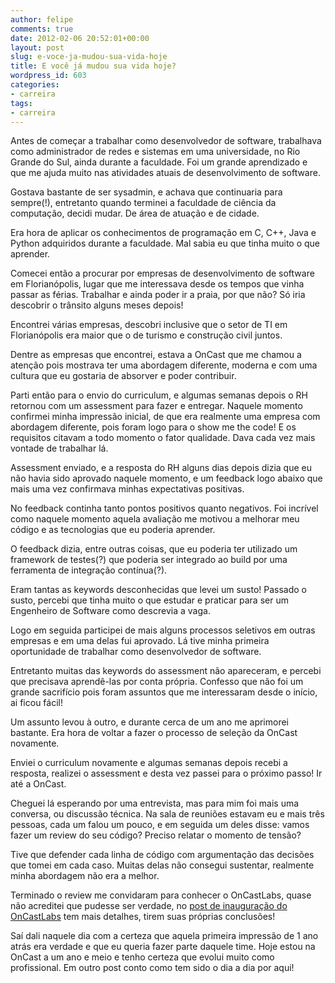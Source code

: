 ```yaml
---
author: felipe
comments: true
date: 2012-02-06 20:52:01+00:00
layout: post
slug: e-voce-ja-mudou-sua-vida-hoje
title: E você já mudou sua vida hoje?
wordpress_id: 603
categories:
- carreira
tags:
- carreira
---
```


Antes de começar a trabalhar como desenvolvedor de software, trabalhava como administrador de redes e sistemas em uma universidade, no Rio Grande do Sul, ainda durante a faculdade. Foi um grande aprendizado e que me ajuda muito nas atividades atuais de desenvolvimento de software.

Gostava bastante de ser sysadmin, e achava que continuaria para sempre(!), entretanto quando terminei a faculdade de ciência da computação, decidi mudar. De área de atuação e de cidade.

Era hora de aplicar os conhecimentos de programação em C, C++, Java e Python adquiridos durante a faculdade. Mal sabia eu que tinha muito o que aprender.

Comecei então a procurar por empresas de desenvolvimento de software em Florianópolis, lugar que me interessava desde os tempos que vinha passar as férias. Trabalhar e ainda poder ir a praia, por que não? Só iria descobrir o trânsito alguns meses depois!

Encontrei várias empresas, descobri inclusive que o setor de TI em Florianópolis era maior que o de turismo e construção civil juntos.

Dentre as empresas que encontrei, estava a OnCast que me chamou a atenção pois mostrava ter uma abordagem diferente, moderna e com uma cultura que eu gostaria de absorver e poder contribuir.

Parti então para o envio do curriculum, e algumas semanas depois o RH retornou com um assessment para fazer e entregar. Naquele momento confirmei minha impressão inicial, de que era realmente uma empresa com abordagem diferente, pois foram logo para o show me the code! E os requisitos citavam a todo momento o fator qualidade. Dava cada vez mais vontade de trabalhar lá.

Assessment enviado, e a resposta do RH alguns dias depois dizia que eu não havia sido aprovado naquele momento, e um feedback logo abaixo que mais uma vez confirmava minhas expectativas positivas.

No feedback continha tanto pontos positivos quanto negativos. Foi incrível como naquele momento aquela avaliação me motivou a melhorar meu código e as tecnologias que eu poderia aprender.

O feedback dizia, entre outras coisas, que eu poderia ter utilizado um framework de testes(?) que poderia ser integrado ao build por uma ferramenta de integração contínua(?).

Eram tantas as keywords desconhecidas que levei um susto! Passado o susto, percebi que tinha muito o que estudar e praticar para ser um Engenheiro de Software como descrevia a vaga.

Logo em seguida participei de mais alguns processos seletivos em outras empresas e em uma delas fui aprovado. Lá tive minha primeira oportunidade de trabalhar como desenvolvedor de software.

Entretanto muitas das keywords do assessment não apareceram, e percebi que precisava aprendê-las por conta própria. Confesso que não foi um grande sacrifício pois foram assuntos que me interessaram desde o início, ai ficou fácil!

Um assunto levou à outro, e durante cerca de um ano me aprimorei bastante. Era hora de voltar a fazer o processo de seleção da OnCast novamente.

Enviei o curriculum novamente e algumas semanas depois recebi a resposta, realizei o assessment e desta vez passei para o próximo passo! Ir até a OnCast.

Cheguei lá esperando por uma entrevista, mas para mim foi mais uma conversa, ou discussão técnica. Na sala de reuniões estavam eu e mais três pessoas, cada um falou um pouco, e em seguida um deles disse: vamos fazer um review do seu código? Preciso relatar o momento de tensão?

Tive que defender cada linha de código com argumentação das decisões que tomei em cada caso. Muitas delas não consegui sustentar, realmente minha abordagem não era a melhor.

Terminado o review me convidaram para conhecer o OnCastLabs, quase não acreditei que pudesse ser verdade, no [post de inauguração do OnCastLabs](http://onca.st/blog/?p=894) tem mais detalhes, tirem suas próprias conclusões!

Saí dali naquele dia com a certeza que aquela primeira impressão de 1 ano atrás era verdade e que eu queria fazer parte daquele time. Hoje estou na OnCast a um ano e meio e tenho certeza que evolui muito como profissional. Em outro post conto como tem sido o dia a dia por aqui!
